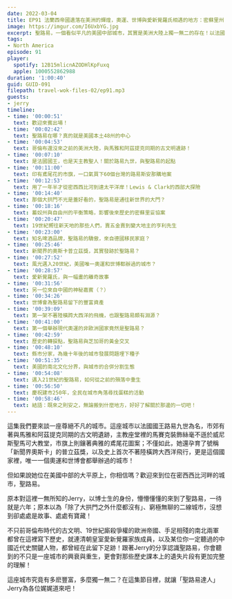 ```yaml
---
date: 2022-03-04
title: EP91 法蘭西帝國遺落在美洲的輝煌，奧運、世博與愛新覺羅氏相遇的地方：密蘇里州．聖路易 ft. Jerry
image: https://imgur.com/I6UxbYG.jpg
excerpt: 聖路易，一個看似平凡的美國中部城市，其實是美洲大陸上獨一無二的存在！以法國國王路易九世為名，市郊有著與馬雅和阿茲提克同期的古文明遺跡，不只曾經同年舉辦奧運和世博，更孕育了號稱「新聞界奧斯卡」的普立茲獎，以及史上首次不著陸橫跨大西洋飛行。跟著聖路易達人Jerry一起來認識這座充滿故事的美洲城市吧！
tags:
- North America
episode: 91
player:
  spotify: 12B15mlicnAZODHlKpFuxq
  apple: 1000552862988
duration: '1:00:40'
guid: GUID-091
filepath: travel-wok-files-02/ep91.mp3
guests:
- jerry
timeline:
- time: '00:00:51'
  text: 歡迎來賓出場！
- time: '00:02:42'
  text: 聖路易在哪？真的就是美國本土48州的中心
- time: '00:04:53'
  text: 哥倫布還沒來之前的美洲大陸，與馬雅和阿茲提克同期的古文明遺跡！
- time: '00:07:10'
  text: 是法國國王，也是天主教聖人！關於路易九世，與聖路易的起點
- time: '00:11:00'
  text: 印有鳶尾花的市旗，一口氣買下60個台灣的路易斯安那購地案
- time: '00:12:53'
  text: 用了一年半才從密西西比河到達太平洋岸！Lewis & Clark的西部大探險
- time: '00:14:40'
  text: 那個大拱門不光是蓋好看的，聖路易是通往新世界的大門？
- time: '00:18:16'
  text: 蓄奴州與自由州的平衡策略，影響後來歷史的密蘇里妥協案
- time: '00:20:47'
  text: 19世紀嚮往新天地的那些人們，賣五金賣到變大地主的亨利先生
- time: '00:23:00'
  text: 知名啤酒品牌，聖路易的驕傲，來自德國移民家庭？
- time: '00:25:46'
  text: 新聞界的奧斯卡普立茲獎，其實發跡於聖路易？
- time: '00:27:52'
  text: 風光邁入20世紀，美國唯一奧運和世博都辦過的城市？
- time: '00:28:57'
  text: 愛新覺羅氏，與一幅畫的離奇故事
- time: '00:31:56'
  text: 另一位來自中國的神秘嘉賓（？）
- time: '00:34:26'
  text: 世博會為聖路易留下的豐富資產
- time: '00:39:09'
  text: 第一架不著陸橫跨大西洋的飛機，也跟聖路易頗有淵源？
- time: '00:41:00'
  text: 第一個舉辦現代奧運的非歐洲國家竟然是聖路易？
- time: '00:42:59'
  text: 歷史的轉捩點，聖路易與芝加哥的黃金交叉
- time: '00:48:10'
  text: 縣市分家，為幾十年後的城市發展問題埋下種子
- time: '00:51:35'
  text: 美國的南北文化分界，與城市的合併分割生態
- time: '00:54:08'
  text: 邁入21世紀的聖路易，如何從之前的殞落中重生
- time: '00:56:50'
  text: 慶祝建市250年，全民在城市角落尋找蛋糕的活動
- time: '00:58:46'
  text: 結語：既來之則安之，無論搬到什麼地方，好好了解關於那邊的一切吧！
---
```

這集我們要來談一座尊絕不凡的城市。這座城市以法國國王路易九世為名，市郊有著與馬雅和阿茲提克同期的古文明遺跡，主教座堂裡的馬賽克裝飾絲毫不遜於威尼斯聖馬可大教堂，市旗上則鑲著典雅的鳶尾花圖案；不僅如此，她還孕育了號稱「新聞界奧斯卡」的普立茲獎，以及史上首次不著陸橫跨大西洋飛行，更是這個國家裡，唯一一個奧運和世博會都舉辦過的城市！

但如果說她位在美國中部的大平原上，你相信嗎？歡迎來到位在密西西比河畔的城市，聖路易。

原本對這裡一無所知的Jerry，以博士生的身份，懵懵懂懂的來到了聖路易，一待就是六年；原本以為「除了大拱門之外什麼都沒有」、窮極無聊的二線城市，沒想到卻處處是故事、處處有寶藏！

不只前哥倫布時代的古文明、19世紀廝殺爭權的歐洲帝國、手足相殘的南北兩軍都曾在這裡寫下歷史，就連清朝皇室愛新覺羅家族成員，以及某位你一定聽過的中國近代史關鍵人物，都曾經在此留下足跡！跟著Jerry的分享認識聖路易，你會聽到的不只是一座城市的興衰與重生，更會對那些歷史課本上的遺失片段有更加完整的理解！

這座城市究竟有多麽豐富，多麼獨一無二？在這集節目裡，就讓「聖路易達人」Jerry為各位娓娓道來吧！
